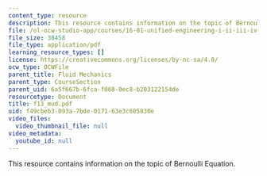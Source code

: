 ```yaml
---
content_type: resource
description: This resource contains information on the topic of Bernoulli Equation.
file: /ol-ocw-studio-app/courses/16-01-unified-engineering-i-ii-iii-iv-fall-2005-spring-2006/f49cbeb3093a7bde017163e3c605830e_f13_mud.pdf
file_size: 38458
file_type: application/pdf
learning_resource_types: []
license: https://creativecommons.org/licenses/by-nc-sa/4.0/
ocw_type: OCWFile
parent_title: Fluid Mechanics
parent_type: CourseSection
parent_uid: 6a5f667b-6fca-f068-0ec8-b203122154de
resourcetype: Document
title: f13_mud.pdf
uid: f49cbeb3-093a-7bde-0171-63e3c605830e
video_files:
  video_thumbnail_file: null
video_metadata:
  youtube_id: null
---
```

This resource contains information on the topic of Bernoulli Equation.